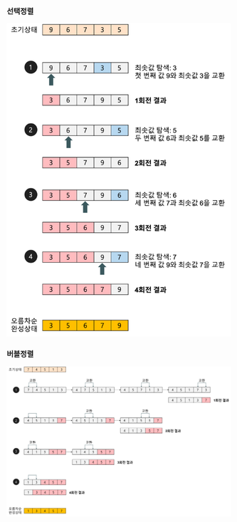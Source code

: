 ### 선택정렬

<img src="./선택정렬.png" style="width: 600px" alt="선택정렬">

### 버블정렬

<img src="./버블정렬.png" style="width: 1000px" alt="선택정렬">
